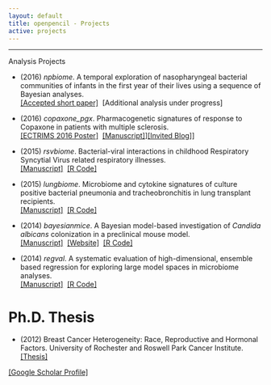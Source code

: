 ```yaml
---
layout: default
title: openpencil - Projects
active: projects
---
```

---
Analysis Projects

*  (2016) _npbiome_. A temporal exploration of nasopharyngeal bacterial communities of infants in the first year of their lives using a sequence of Bayesian analyses.<br/>
[\[Accepted short paper\]](https://sites.google.com/site/compbioworkshopicml2016/accepted-papers)<span style="color:#ffffff;">..</span>\[Additional analysis under progress\]

*  (2016) _copaxone_pgx_. Pharmacogenetic signatures of response to Copaxone in patients with multiple sclerosis. <br/>
[\[ECTRIMS 2016 Poster\]](http://onlinelibrary.ectrims-congress.eu/ectrims/2016/32nd/145517/colin.ross.association.of.a.multi-snp.signature.with.response.to.copaxone.html)<span style="color:#ffffff;">..</span>[\[Manuscript\]](http://dx.doi.org/10.1186/s13073-017-0436-y)][\[Invited Blog\]](https://blogs.biomedcentral.com/on-medicine/2017/06/02/can-genetic-variations-predict-response-to-copaxone-in-multiple-sclerosis-patients/)]

*  (2015) _rsvbiome_. Bacterial-viral interactions in childhood Respiratory Syncytial Virus related respiratory illnesses.<br/>
[\[Manuscript\]](http://dx.doi.org/10.1038/srep26311)<span style="color:#ffffff;">..</span>[\[R Code\]](https://github.com/openpencil/rsvbiome)

*  (2015) _lungbiome_. Microbiome and cytokine signatures of culture positive bacterial pneumonia and tracheobronchitis in lung transplant recipients.<br/>
[\[Manuscript\]](http://dx.doi.org/10.1111/ajt.13676)<span style="color:#ffffff;">..</span>[\[R Code\]](https://github.com/openpencil/lungbiome)

*  (2014) _bayesianmice_.  A Bayesian model-based investigation of _Candida albicans_ colonization in a preclinical mouse model.  <br/>
[\[Manuscript\]](http://dx.doi.org/10.1038/srep08131)<span style="color:#ffffff;">..</span>[\[Website\]](https://openpencil.github.io/bayesianmice)<span style="color:#ffffff;">..</span>[\[R Code\]](https://github.com/openpencil/bayesianmice)

*  (2014) _regval_. A systematic evaluation of high-dimensional, ensemble based regression for exploring large model spaces in microbiome analyses. <br/>
[\[Manuscript\]](http://dx.doi.org/10.1186/s12859-015-0467-6)<span style="color:#ffffff;">..</span>[\[R Code\]](https://github.com/openpencil/regeval)


# Ph.D. Thesis

*  (2012) Breast Cancer Heterogeneity: Race, Reproductive and Hormonal Factors. University of Rochester and Roswell Park Cancer Institute. [\[Thesis\]](https://urresearch.rochester.edu/institutionalPublicationPublicView.action?institutionalItemId=25083&versionNumber=1)


[\[Google Scholar Profile\]](https://scholar.google.com/citations?hl=en&user=iqjc5xwAAAAJ)
